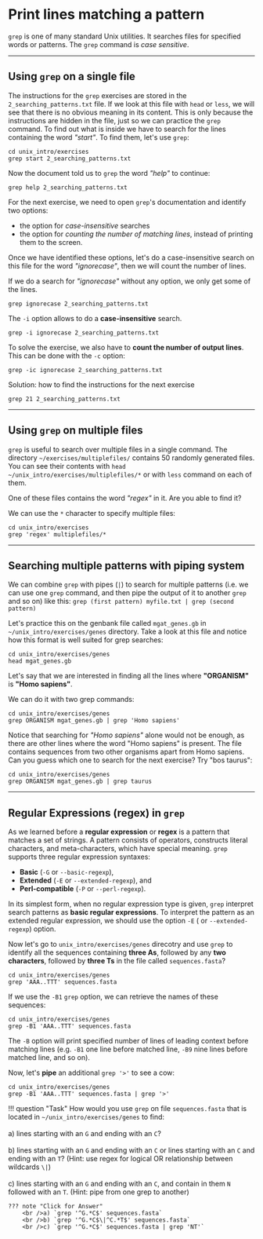 # Print lines matching a pattern

`grep` is one of many standard Unix utilities. It searches files for
specified words or patterns. The `grep` command is *case sensitive*.

___________________________________________________________________________

## Using `grep` on a single file

The instructions for the `grep` exercises are stored in the
`2_searching_patterns.txt` file. If we look at this file with `head` or
`less`, we will see that there is no obvious meaning in its content.
This is only because the instructions are hidden in the file, just so we
can practice the `grep` command. To find out what is inside we have to
search for the lines containing the word *"start"*. To find them, let's
use `grep`:

```
cd unix_intro/exercises
grep start 2_searching_patterns.txt
```

Now the document told us to `grep` the word *"help"* to continue:

```
grep help 2_searching_patterns.txt
```

For the next exercise, we need to open `grep`'s documentation and
identify two options:

-   the option for *case-insensitive* searches
-   the option for *counting the number of matching lines*, instead of
    printing them to the screen.

Once we have identified these options, let's do a case-insensitive
search on this file for the word *"ignorecase"*, then we will count the
number of lines.

If we do a search for *"ignorecase"* without any option, we only get
some of the lines.

```
grep ignorecase 2_searching_patterns.txt
```

The `-i` option allows to do a **case-insensitive** search.

```
grep -i ignorecase 2_searching_patterns.txt
```

To solve the exercise, we also have to **count the number of output
lines**. This can be done with the `-c` option:

```
grep -ic ignorecase 2_searching_patterns.txt
```

Solution: how to find the instructions for the next exercise

```
grep 21 2_searching_patterns.txt
```

___________________________________________________________________________

## Using `grep` on multiple files

`grep` is useful to search over multiple files in a single command. The
directory `~/exercises/multiplefiles/` contains 50 randomly generated
files. You can see their contents with
`head ~/unix_intro/exercises/multiplefiles/*` or with `less` command on
each of them.

One of these files contains the word *"regex"* in it. Are you able to
find it?

We can use the `*` character to specify multiple files:

```
cd unix_intro/exercises
grep 'regex' multiplefiles/*
```
___________________________________________________________________________

## Searching multiple patterns with piping system

We can combine `grep` with pipes (`|`) to search for multiple patterns
(i.e. we can use one `grep` command, and then pipe the output of it to
another `grep` and so on) like this:
`grep (first pattern) myfile.txt | grep (second pattern)`

Let's practice this on the genbank file called `mgat_genes.gb` in
`~/unix_intro/exercises/genes` directory. Take a look at this file and
notice how this format is well suited for grep searches:

```
cd unix_intro/exercises/genes
head mgat_genes.gb
```

Let's say that we are interested in finding all the lines where
**"ORGANISM"** is **"Homo sapiens"**.

We can do it with two grep commands:

```
cd unix_intro/exercises/genes
grep ORGANISM mgat_genes.gb | grep 'Homo sapiens'
```

Notice that searching for *"Homo sapiens"* alone would not be enough, as
there are other lines where the word "Homo sapiens" is present. The file
contains sequences from two other organisms apart from Homo sapiens. Can
you guess which one to search for the next exercise? Try "bos taurus":

```
cd unix_intro/exercises/genes
grep ORGANISM mgat_genes.gb | grep taurus
```

------------------------------------------------------------------------

## Regular Expressions (regex) in `grep`

As we learned before a **regular expression** or **regex** is a pattern
that matches a set of strings. A pattern consists of operators,
constructs literal characters, and meta-characters, which have special
meaning. `grep` supports three regular expression syntaxes:

-   **Basic** (`-G` or `--basic-regexp`),
-   **Extended** (`-E` or `--extended-regexp`), and
-   **Perl-compatible** (`-P` or `--perl-regexp`).

In its simplest form, when no regular expression type is given, `grep`
interpret search patterns as **basic regular expressions**. To interpret
the pattern as an extended regular expression, we should use the option
`-E` ( or `--extended-regexp`) option.

Now let's go to `unix_intro/exercises/genes` direcotry and use `grep` to
identify all the sequences containing **three As**, followed by any
**two characters**, followed by **three Ts** in the file called
`sequences.fasta`?

```
cd unix_intro/exercises/genes
grep 'AAA..TTT' sequences.fasta
```

If we use the `-B1` `grep` option, we can retrieve the names of these
sequences:

```
cd unix_intro/exercises/genes
grep -B1 'AAA..TTT' sequences.fasta
```

The `-B` option will print specified number of lines of leading context
before matching lines (e.g. `-B1` one line before matched line, `-B9`
nine lines before matched line, and so on).

Now, let's **pipe** an additional `grep '>'` to see a cow:

```
cd unix_intro/exercises/genes
grep -B1 'AAA..TTT' sequences.fasta | grep '>'
```

!!! question "Task"
    How would you use `grep` on file `sequences.fasta` that is located in `~/unix_intro/exercises/genes` to find:<br /> 
    <br />a) lines starting with an `G` and ending with an `C`?<br /> 
    <br />b) lines starting with an `G` and ending with an `C` or lines starting with an `C` and ending with an `T`?
    (Hint: use regex for logical OR relationship between wildcards `\|`)<br />
    <br />c) lines starting with an `G` and ending with an `C`, and contain in them `N` followed with an `T`. 
    (Hint: pipe from one grep to another)<br />

    ??? note "Click for Answer"
        <br />a) `grep '^G.*C$' sequences.fasta` 
        <br />b) `grep '^G.*C$\|^C.*T$' sequences.fasta` 
        <br />c) `grep '^G.*C$' sequences.fasta | grep 'NT'`